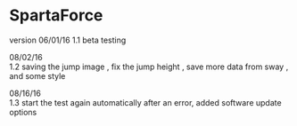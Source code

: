 # SpartaForce
version 
06/01/16
1.1 beta testing 
		
08/02/16		
1.2 saving the jump image , fix the jump height , save more data from sway , and some style 

08/16/16		
1.3 start the test again automatically after an error, added software update options  
